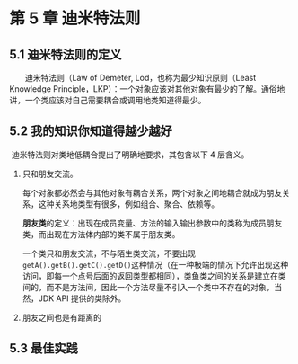 # 第 5 章 迪米特法则

## 5.1 迪米特法则的定义
　　迪米特法则（Law of Demeter, Lod，也称为最少知识原则（Least Knowledge Principle，LKP）：一个对象应该对其他对象有最少的了解。通俗地讲，一个类应该对自己需要耦合或调用地类知道得最少。

## 5.2 我的知识你知道得越少越好

​	迪米特法则对类地低耦合提出了明确地要求，其包含以下 4 层含义。

1. 只和朋友交流。

   每个对象都必然会与其他对象有耦合关系，两个对象之间地耦合就成为朋友关系，这种关系地类型有很多，例如组合、聚合、依赖等。

   **朋友类**的定义：出现在成员变量、方法的输入输出参数中的类称为成员朋友类，而出现在方法体内部的类不属于朋友类。

   一个类只和朋友交流，不与陌生类交流，不要出现 `getA().getB().getC().getD()`这种情况（在一种极端的情况下允许出现这种访问，即每一个点号后面的返回类型都相同），类鱼类之间的关系是建立在类间的，而不是方法间，因此一个方法尽量不引入一个类中不存在的对象，当然，JDK API 提供的类除外。

2. 朋友之间也是有距离的







## 5.3 最佳实践
